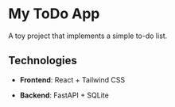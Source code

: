 # My ToDo App

A toy project that implements a simple to-do list.

## Technologies

- **Frontend**: React + Tailwind CSS

- **Backend**: FastAPI + SQLite
